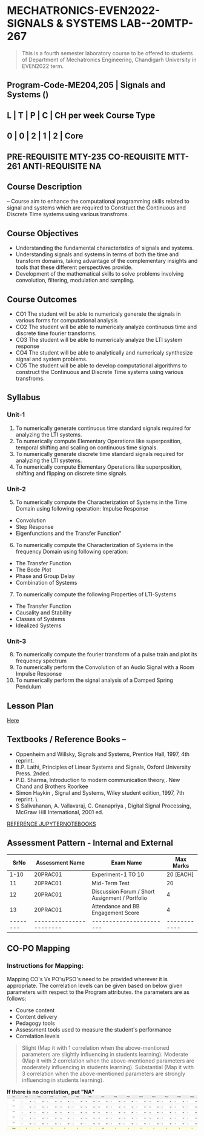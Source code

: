 # MECHATRONICS-EVEN2022-SIGNALS & SYSTEMS LAB--20MTP-267

> This is a fourth semester laboratory course to be offered to students of Department of Mechatronics Engineering, Chandigarh University in EVEN2022 term.

Program-Code-ME204,205 | Signals and Systems ()
------------------------------------
L | T |	P | C | CH per week	Course Type
------------------------------------
0 | 0 |	2 | 1 | 2 |	Core
--------------------------------------------
PRE-REQUISITE	MTY-235
CO-REQUISITE	MTT-261
ANTI-REQUISITE	NA
------------------------------------------

## Course Description 
– Course aim to enhance the computational programming skills related to signal and systems which are required to Construct the Continuous and Discrete Time systems using various transfroms.

## Course Objectives 
- Understanding the fundamental characteristics of signals and systems.  
- Understanding signals and systems in terms of both the time and transform domains, taking advantage of the complementary insights and tools that these different perspectives provide.
- Development of the mathematical skills to solve problems involving convolution, filtering, modulation and sampling.

## Course Outcomes

- CO1	The student will be able to numericaly generate the signals in various forms for computational analysis
- CO2	The student will be able to numericaly analyze continuous time and discrete time fourier transforms.
- CO3	The student will be able to numericaly analyze the LTI system response
- CO4	The student will be able to analytically and numericaly synthesize signal and system problems.
- CO5	The student will be able to develop computational algorithms to construct the Continuous and Discrete Time systems using various transfroms.

## Syllabus

### Unit-1
1. To numerically generate continuous time standard signals required for analyzing the LTI systems.
2. To numerically compute Elementary Operations like superposition, temporal shifting and scaling on continuous time signals.
3. To numerically generate discrete  time standard signals required for analyzing the LTI systems.
4. To numerically compute Elementary Operations like superposition, shifting and flipping  on discrete time signals.
### Unit-2
5. To numerically compute the Characterization of Systems in the Time Domain using following operation: Impulse Response
- Convolution
- Step Response
- Eigenfunctions and the Transfer Function"
6. To numerically compute the Characterization of Systems in the frequency  Domain using following operation:
- The Transfer Function
- The Bode Plot
- Phase and Group Delay
- Combination of Systems
7. To numerically compute the following  Properties of LTI-Systems 
- The Transfer Function
- Causality and Stability
- Classes of Systems
- Idealized Systems
### Unit-3
8. To numerically compute the fourier transform of a  pulse train and plot its frequency spectrum
9. To numerically perform the Convolution of an Audio Signal with a Room Impulse Response
10. To numerically perform the signal analysis of a Damped Spring Pendulum


## Lesson Plan

[Here](https://github.com/ChandigarhUniv/MECHATRONICS-EVEN2022-SIGNALS-SYSTEMS-LABORATORY--20MTP-267/blob/main/Gallery/SAS%20LAB%20PLAN.pdf)

## Textbooks / Reference Books – 

- Oppenheim and Willsky, Signals and Systems, Prentice Hall, 1997, 4th reprint.
- B.P. Lathi, Principles of Linear Systems and Signals, Oxford University Press. 2nded.
- P.D. Sharma, Introduction to modern communication theory,. New Chand and Brothers Roorkee
- Simon Haykin , Signal and Systems, Wiley student edition, 1997, 7th reprint. \
- S Salivahanan, A. Vallavaraj, C. Gnanapriya , Digital Signal Processing, McGraw Hill International, 2001 ed.

[REFERENCE JUPYTERNOTEBOOKS](https://nbviewer.org/github/spatialaudio/signals-and-systems-lecture/blob/master/index.ipynb)

## Assessment Pattern - Internal and External


SrNo	|    Assessment Name	|   Exam Name	        |  Max Marks
--------|-----------------------|-----------------------|------------
1-10	|    20PRAC01	        |   Experiment-1 TO 10  |  20 [EACH]
11	|    20PRAC01		|   Mid-Term Test       |  20
12	|    20PRAC01		|   Discussion Forum / Short Assignment / Portfolio	| 4
13	|    20PRAC01		|   Attendance and BB Engagement Score	| 4
--------|-----------------------|-----------------------|------------
## CO-PO Mapping

### Instructions for Mapping:
Mapping CO's Vs PO's/PSO's need to be provided wherever it is appropriate. The correlation levels can be given based on below given parameters with respect to the Program attributes. the parameters are as follows:

- Course content
- Content delivery
- Pedagogy tools
- Assessment tools used to measure the student's performance
- Correlation levels

> Slight (Map it with 1 correlation when the above-mentioned parameters are slightly influencing in students learning).
> Moderate (Map it with 2 correlation when the above-mentioned parameters are moderately influencing in students learning).
> Substantial (Map it with 3 correlation when the above-mentioned parameters are strongly influencing in students learning).

**If there is no correlation, put "NA"**
![Mapping Chart](https://github.com/ChandigarhUniv/MECHATRONICS-EVEN2022-SIGNALS-SYSTEMS-LABORATORY--20MTP-267/blob/main/Gallery/co-po%20sas%20lab.PNG)
